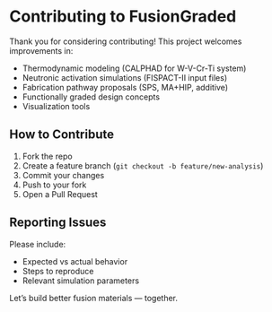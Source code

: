 # Contributing to FusionGraded

Thank you for considering contributing! This project welcomes improvements in:
- Thermodynamic modeling (CALPHAD for W-V-Cr-Ti system)
- Neutronic activation simulations (FISPACT-II input files)
- Fabrication pathway proposals (SPS, MA+HIP, additive)
- Functionally graded design concepts
- Visualization tools

## How to Contribute
1. Fork the repo
2. Create a feature branch (`git checkout -b feature/new-analysis`)
3. Commit your changes
4. Push to your fork
5. Open a Pull Request

## Reporting Issues
Please include:
- Expected vs actual behavior
- Steps to reproduce
- Relevant simulation parameters

Let’s build better fusion materials — together.
